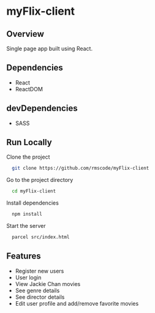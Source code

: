 # myFlix-client


## Overview
Single page app built using React. 
## Dependencies
- React
- ReactDOM
## devDependencies
- SASS
## Run Locally

Clone the project

```bash
  git clone https://github.com/rmscode/myFlix-client
```

Go to the project directory

```bash
  cd myFlix-client
```

Install dependencies

```bash
  npm install
```

Start the server

```bash
  parcel src/index.html
```


## Features

- Register new users
- User login
- View Jackie Chan movies
- See genre details
- See director details
- Edit user profile and add/remove favorite movies


